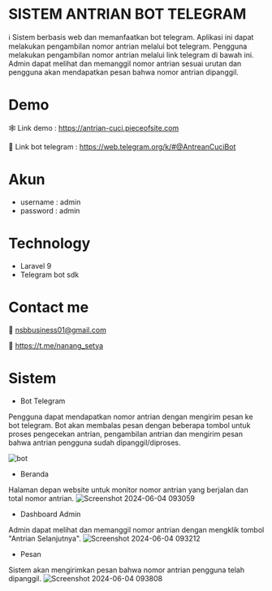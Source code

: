 # SISTEM ANTRIAN BOT TELEGRAM
ℹ️ Sistem berbasis web dan memanfaatkan bot telegram. Aplikasi ini dapat melakukan pengambilan nomor antrian melalui bot telegram. Pengguna melakukan pengambilan nomor antrian melalui link telegram di bawah ini. Admin dapat melihat dan memanggil nomor antrian sesuai urutan dan pengguna akan mendapatkan pesan bahwa nomor antrian dipanggil.

# Demo
🕸️ Link demo : https://antrian-cuci.pieceofsite.com

🤖 Link bot telegram : https://web.telegram.org/k/#@AntreanCuciBot

# Akun 
- username : admin
- password : admin

# Technology
- Laravel 9
- Telegram bot sdk

# Contact me
📧 nsbbusiness01@gmail.com

💬 https://t.me/nanang_setya

# Sistem

- Bot Telegram

Pengguna dapat mendapatkan nomor antrian dengan mengirim pesan ke bot telegram. Bot akan membalas pesan dengan beberapa tombol untuk proses pengecekan antrian, pengambilan antrian dan mengirim pesan bahwa antrian pengguna sudah dipanggil/diproses.

![bot](https://github.com/nanangsetya/sistem_antrian_menggunakan_bot_telegram/assets/67083208/ebdff2f9-b643-4c0d-9297-90d3604885fb)

- Beranda

Halaman depan website untuk monitor nomor antrian yang berjalan dan total nomor antrian.
![Screenshot 2024-06-04 093059](https://github.com/nanangsetya/sistem_antrian_menggunakan_bot_telegram/assets/67083208/7b3b958a-f4e8-4bb7-9599-4c5ecc2926b9)

- Dashboard Admin

Admin dapat melihat dan memanggil nomor antrian dengan mengklik tombol "Antrian Selanjutnya".
![Screenshot 2024-06-04 093212](https://github.com/nanangsetya/sistem_antrian_menggunakan_bot_telegram/assets/67083208/06c23d40-1211-45a3-8aa0-cf5cdcc502ea)

- Pesan

Sistem akan mengirimkan pesan bahwa nomor antrian pengguna telah dipanggil.
![Screenshot 2024-06-04 093808](https://github.com/nanangsetya/sistem_antrian_menggunakan_bot_telegram/assets/67083208/3e8a24cb-619d-4b79-8a05-714601338fbd)
